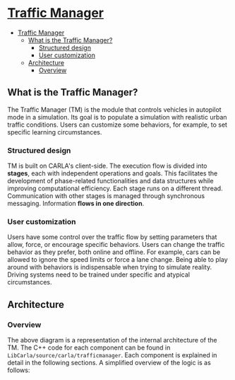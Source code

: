# [Traffic Manager](https://carla.readthedocs.io/en/0.9.14/adv_traffic_manager/)

- [Traffic Manager](#traffic-manager)
  - [What is the Traffic Manager?](#what-is-the-traffic-manager)
    - [Structured design](#structured-design)
    - [User customization](#user-customization)
  - [Architecture](#architecture)
    - [Overview](#overview)

## What is the Traffic Manager?

The Traffic Manager (TM) is the module that controls vehicles in autopilot mode in a simulation. Its goal is to populate a simulation with realistic urban traffic conditions. Users can customize some behaviors, for example, to set specific learning circumstances.

### Structured design

TM is built on CARLA's client-side. The execution flow is divided into **stages**, each with independent operations and goals. This facilitates the development of phase-related functionalities and data structures while improving computational efficiency. Each stage runs on a different thread. Communication with other stages is managed through synchronous messaging. Information **flows in one direction**.

### User customization

Users have some control over the traffic flow by setting parameters that allow, force, or encourage specific behaviors. Users can change the traffic behavior as they prefer, both online and offline. For example, cars can be allowed to ignore the speed limits or force a lane change. Being able to play around with behaviors is indispensable when trying to simulate reality. Driving systems need to be trained under specific and atypical circumstances.

## Architecture

### Overview

The above diagram is a representation of the internal architecture of the TM. The C++ code for each component can be found in `LibCarla/source/carla/trafficmanager`. Each component is explained in detail in the following sections. A simplified overview of the logic is as follows:








